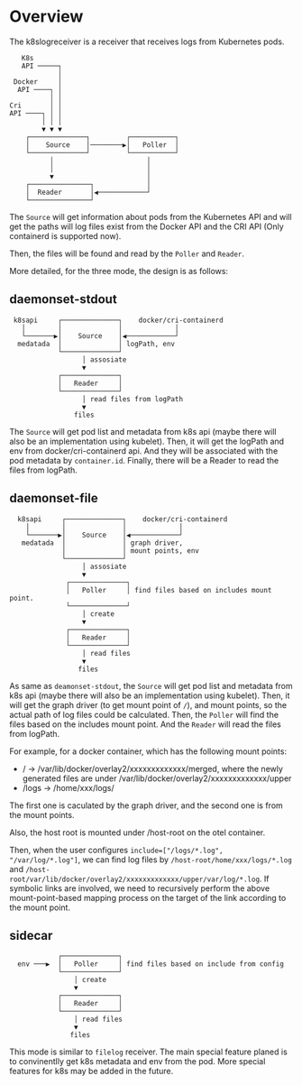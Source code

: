 # Overview

The k8slogreceiver is a receiver that receives logs from Kubernetes pods.

```
   K8s
   API ─────┐
            │
 Docker     │
  API ────┐ │
          │ │
Cri       │ │
API ────┐ │ │
        │ │ │
        ▼ ▼ ▼
    ┌──────────────┐         ┌───────────┐
    │    Source    │────────▶│   Poller  │
    └──────────────┘         └───────────┘
          │                       │
          │                       │ 
          ▼                       │
    ┌───────────────┐             │
    │  Reader       │◀────────────┘
    └───────────────┘
```

The `Source` will get information about pods from the Kubernetes API and will get the paths will log files exist from the Docker API and the CRI API (Only containerd is supported now).

Then, the files will be found and read by the `Poller` and `Reader`.

More detailed, for the three mode, the design is as follows:

## daemonset-stdout

```
 k8sapi     ┌──────────────┐    docker/cri-containerd
   │        │              │             │
   └───────▶│    Source    │◀────────────┘
  medatada  │              │ logPath, env
            └──────────────┘
                  │ assosiate
                  ▼
            ┌──────────────┐
            │   Reader     │
            └──────────────┘
                  │ read files from logPath
                  ▼
                files
```

The `Source` will get pod list and metadata from k8s api (maybe there will also be an implementation using kubelet).
Then, it will get the logPath and env from docker/cri-containerd api. And they will be associated with the pod metadata
by `container.id`.
Finally, there will be a Reader to read the files from logPath.

## daemonset-file

```
  k8sapi     ┌──────────────┐    docker/cri-containerd
    │        │              │             │
    └───────▶│    Source    │◀────────────┘
   medatada  │              │ graph driver, 
             │              │ mount points, env
             └──────────────┘
                  │ assosiate
                  ▼
              ┌──────────────┐
              │   Poller     │ find files based on includes mount point.
              └──────────────┘
                  │ create
                  ▼
              ┌──────────────┐
              │   Reader     │
              └──────────────┘
                  │ read files
                  ▼
                 files
```

As same as `deamonset-stdout`, the `Source` will get pod list and metadata from k8s api (maybe there will also be an
implementation using kubelet).
Then, it will get the graph driver (to get mount point of `/`), and mount points, so the actual path of log files could
be calculated.
Then, the `Poller` will find the files based on the includes mount point. And the `Reader` will read the files from
logPath.

For example, for a docker container, which has the following mount points:

- / -> /var/lib/docker/overlay2/xxxxxxxxxxxxx/merged, where the newly generated files are under
  /var/lib/docker/overlay2/xxxxxxxxxxxxx/upper
- /logs -> /home/xxx/logs/

The first one is caculated by the graph driver, and the second one is from the mount points.

Also, the host root is mounted under /host-root on the otel container.

Then, when the user configures `include=["/logs/*.log", "/var/log/*.log"]`, we can find log files by
`/host-root/home/xxx/logs/*.log` and `/host-root/var/lib/docker/overlay2/xxxxxxxxxxxxx/upper/var/log/*.log`.
If symbolic links are involved, we need to recursively perform the above mount-point-based mapping process on the target
of the link according to the mount point.

## sidecar

```
            ┌──────────────┐
  env ───▶  │   Poller     │ find files based on include from config
            └──────────────┘
                │ create
                ▼
            ┌──────────────┐
            │   Reader     │
            └──────────────┘
                │ read files
                ▼
               files
```

This mode is similar to `filelog` receiver.
The main special feature planed is to convinentlly get k8s metadata and env from the pod.
More special features for k8s may be added in the future.